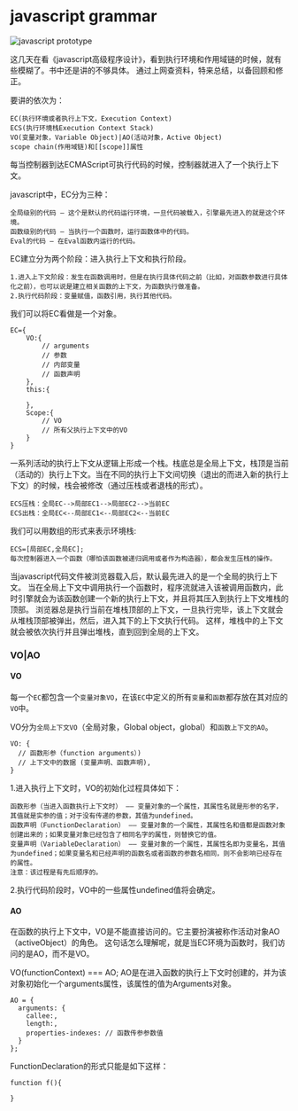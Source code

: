 javascript grammar
==================

![javascript prototype](https://raw.githubusercontent.com/liuyanjie/js-core/master/javascript-syntax/images/javascript-prototype.png)



这几天在看《javascript高级程序设计》，看到执行环境和作用域链的时候，就有些模糊了。书中还是讲的不够具体。
通过上网查资料，特来总结，以备回顾和修正。

要讲的依次为：

    EC(执行环境或者执行上下文，Execution Context)
    ECS(执行环境栈Execution Context Stack)
    VO(变量对象，Variable Object)|AO(活动对象，Active Object)
    scope chain(作用域链)和[[scope]]属性

每当控制器到达ECMAScript可执行代码的时候，控制器就进入了一个执行上下文。

javascript中，EC分为三种：

    全局级别的代码 – 这个是默认的代码运行环境，一旦代码被载入，引擎最先进入的就是这个环境。
    函数级别的代码 – 当执行一个函数时，运行函数体中的代码。
    Eval的代码 – 在Eval函数内运行的代码。
    
EC建立分为两个阶段：进入执行上下文和执行阶段。

    1.进入上下文阶段：发生在函数调用时，但是在执行具体代码之前（比如，对函数参数进行具体化之前），也可以说是建立相关函数的上下文，为函数执行做准备。
    2.执行代码阶段：变量赋值，函数引用，执行其他代码。

我们可以将EC看做是一个对象。

    EC={
        VO:{
            // arguments
            // 参数
            // 内部变量
            // 函数声明
        },
        this:{
            
        },
        Scope:{
            // VO
            // 所有父执行上下文中的VO
        }
    }

一系列活动的执行上下文从逻辑上形成一个栈。栈底总是全局上下文，栈顶是当前（活动的）执行上下文。当在不同的执行上下文间切换（退出的而进入新的执行上下文）的时候，栈会被修改（通过压栈或者退栈的形式）。

    ECS压栈：全局EC-->局部EC1-->局部EC2-->当前EC
    ECS出栈：全局EC<--局部EC1<--局部EC2<--当前EC

我们可以用数组的形式来表示环境栈:

    ECS=[局部EC,全局EC];
    每次控制器进入一个函数（哪怕该函数被递归调用或者作为构造器），都会发生压栈的操作。

当javascript代码文件被浏览器载入后，默认最先进入的是一个全局的执行上下文。
当在全局上下文中调用执行一个函数时，程序流就进入该被调用函数内，此时引擎就会为该函数创建一个新的执行上下文，并且将其压入到执行上下文堆栈的顶部。
浏览器总是执行当前在堆栈顶部的上下文，一旦执行完毕，该上下文就会从堆栈顶部被弹出，然后，进入其下的上下文执行代码。
这样，堆栈中的上下文就会被依次执行并且弹出堆栈，直到回到全局的上下文。

### VO|AO

#### VO

每一个`EC`都包含一个`变量对象VO`，在该`EC`中定义的所有`变量`和`函数`都存放在其对应的`VO`中。

VO分为`全局上下文VO`（全局对象，Global object，global）和`函数上下文的AO`。

    VO: {
      // 函数形参（function arguments）)
      // 上下文中的数据 (变量声明、函数声明), 
    }
    
1.进入执行上下文时，VO的初始化过程具体如下：

    函数形参（当进入函数执行上下文时） —— 变量对象的一个属性，其属性名就是形参的名字，其值就是实参的值；对于没有传递的参数，其值为undefined。
    函数声明（FunctionDeclaration） —— 变量对象的一个属性，其属性名和值都是函数对象创建出来的；如果变量对象已经包含了相同名字的属性，则替换它的值。
    变量声明（VariableDeclaration） —— 变量对象的一个属性，其属性名即为变量名，其值为undefined；如果变量名和已经声明的函数名或者函数的参数名相同，则不会影响已经存在的属性。
    注意：该过程是有先后顺序的。

2.执行代码阶段时，VO中的一些属性undefined值将会确定。

#### AO

在函数的执行上下文中，VO是不能直接访问的。它主要扮演被称作活动对象AO（activeObject）的角色。
这句话怎么理解呢，就是当EC环境为函数时，我们访问的是AO，而不是VO。

VO(functionContext) === AO;
AO是在进入函数的执行上下文时创建的，并为该对象初始化一个arguments属性，该属性的值为Arguments对象。

    AO = {
      arguments: {
        callee:,
        length:,
        properties-indexes: // 函数传参参数值
      }
    };
    
FunctionDeclaration的形式只能是如下这样：

    function f(){
    
    }

